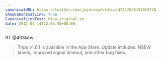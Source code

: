 ```yaml
---
canonicalURL: https://twitter.com/jmjordan/status/47417638154014720
ShowCanonicalLink: true
CanonicalLinkText: View original on
date: 2011-03-14T22:03:40+00:00
---
```

RT @433labs:
> Trips v1.0.1 is available in the App Store. Update includes: NSEW labels, improved signal timeout, and other bug fixes.